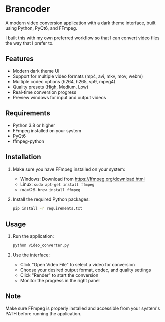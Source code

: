 # Brancoder

A modern video conversion application with a dark theme interface, built using Python, PyQt6, and FFmpeg.

I built this with my own preferred workflow so that I can convert video files the way that I prefer to.

## Features

- Modern dark theme UI
- Support for multiple video formats (mp4, avi, mkv, mov, webm)
- Multiple codec options (h264, h265, vp9, mpeg4)
- Quality presets (High, Medium, Low)
- Real-time conversion progress
- Preview windows for input and output videos

## Requirements

- Python 3.8 or higher
- FFmpeg installed on your system
- PyQt6
- ffmpeg-python

## Installation

1. Make sure you have FFmpeg installed on your system:
   - Windows: Download from https://ffmpeg.org/download.html
   - Linux: `sudo apt-get install ffmpeg`
   - macOS: `brew install ffmpeg`

2. Install the required Python packages:
   ```bash
   pip install -r requirements.txt
   ```

## Usage

1. Run the application:
   ```bash
   python video_converter.py
   ```

2. Use the interface:
   - Click "Open Video File" to select a video for conversion
   - Choose your desired output format, codec, and quality settings
   - Click "Render" to start the conversion
   - Monitor the progress in the right panel

## Note

Make sure FFmpeg is properly installed and accessible from your system's PATH before running the application. 